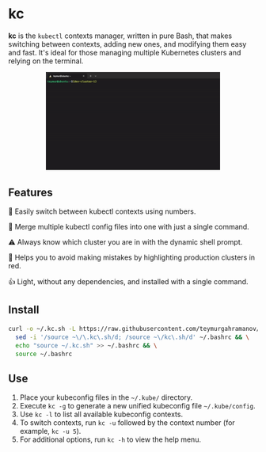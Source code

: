 # kc

__kc__ is the `kubectl` contexts manager, written in pure Bash, that makes switching between contexts, adding new ones, and modifying them easy and fast. It's ideal for those managing multiple Kubernetes clusters and relying on the terminal.

<p align="center">
    <img src="demo.gif" style="width: 70%; height: auto;" />
</p>

## Features

🔢 Easily switch between kubectl contexts using numbers.

🧩 Merge multiple kubectl config files into one with just a single command.

⚠️ Always know which cluster you are in with the dynamic shell prompt.

🚨 Helps you to avoid making mistakes by highlighting production clusters in red.

👍 Light, without any dependencies, and installed with a single command.
  
## Install
```bash
curl -o ~/.kc.sh -L https://raw.githubusercontent.com/teymurgahramanov/kc/v1.3.0/kc.sh && \
  sed -i '/source ~\/\.kc\.sh/d; /source ~\/kc\.sh/d' ~/.bashrc && \
  echo "source ~/.kc.sh" >> ~/.bashrc && \
  source ~/.bashrc
```

## Use
1. Place your kubeconfig files in the `~/.kube/` directory.
2. Execute `kc -g` to generate a new unified kubeconfig file `~/.kube/config`.
3. Use `kc -l` to list all available kubeconfig contexts.
4. To switch contexts, run `kc -u` followed by the context number (for example, `kc -u 5`).
5. For additional options, run `kc -h` to view the help menu.
